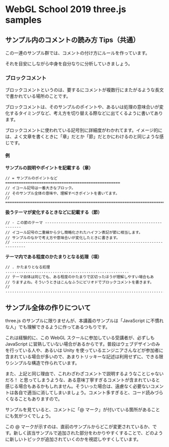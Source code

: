 
# WebGL School 2019 three.js samples

## サンプル内のコメントの読み方 Tips（共通）

この一連のサンプル群では、コメントの付け方にルールを作っています。

それを目安にしながら中身を自分なりに分析していきましょう。

### ブロックコメント

ブロックコメントというのは、要するにコメントが複数行にまたがるような長文で書かれている場所のことです。

ブロックコメントは、そのサンプルのポイントや、あるいは処理の意味合いが変化するタイミングなど、考え方を切り替える際などに出てくるように書いてあります。

ブロックコメントに使われている記号別に詳細度がわかれてます。イメージ的には、よく文章を書くときに「章」だとか「節」だとかにわけるのと同じような感じです。

#### 例

**サンプルの説明やポイントを記載する（章）**

```
// = サンプルのポイントなど ===================================================
// イコール記号は一番大きなブロック。
// そのサンプル全体の意味や、理解すべきポイントを書いてます。
// ============================================================================
```

**扱うテーマが変化するときなどに記載する（節）**

```
// - この節のテーマ -----------------------------------------------------------
// イコール記号の二重線から少し簡略化されたハイフン表記が節に相当します。
// サンプルのなかで考え方や意味合いが変化したときに書きます。
// ----------------------------------------------------------------------------
```

**テーマ内である程度のかたまりとなる処理（項）**

```
// . かたまりとなる処理 .......................................................
// テーマ自体は同じでも、ある程度のかたまりで区切ったほうが理解しやすい場合もあ
// りますよね。そういうときはこんなふうにピリオドでブロックコメントを書きます。
// ............................................................................
```

## サンプル全体の作りについて

three.js のサンプルに限りませんが、本講義のサンプルは「JavaScript に不慣れな人」でも理解できるように作ってあるつもりです。

これは経験的に、この WebGL スクールに参加している受講者が、必ずしも JavaScript に習熟していない場合があるからです。普段はウェブデザインのみを行っている人や、あるいは Unity を使っているエンジニアさんなどが参加者に含まれている場合が多いので、あまりトリッキーな記述は利用せずに、できる限りシンプルな構造で作られています。

また、上記と同じ理由で、これわざわざコメントで説明するようなことじゃないだろ！ と思ってしまうような、ある意味丁寧すぎるコメントが含まれていると感じる場合もあるかもしれません。そういった場合は、遠慮なく必要ないコメントは各自で適当に消してしまいましょう。コメント多すぎると、コード読みづらくなることもありますので。

サンプルを見ていると、コメントに「@ マーク」が付いている箇所があることにも気がつくでしょう。

この @ マークが示すのは、直前のサンプルからどこが変更されているか、です。新しく該当サンプルで追加された部分をわかりやすくすることで、どのように新しいトピックが追加されていくのかを視認しやすくしています。


